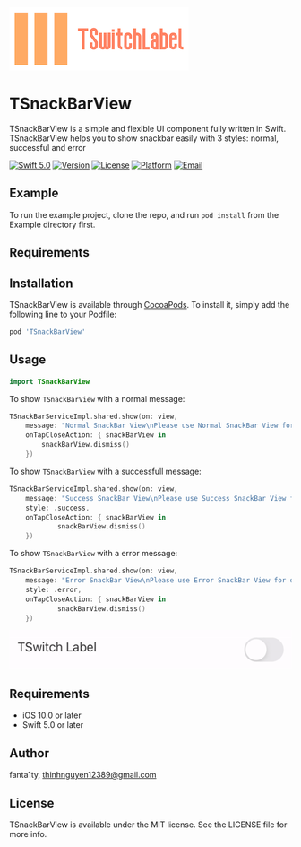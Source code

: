 ![LOGO](https://github.com/fanta1ty/TSwitchLabel/blob/master/ScreenShot/Logo.png)

# TSnackBarView

TSnackBarView is a simple and flexible UI component fully written in Swift. 
TSnackBarView helps you to show snackbar easily with 3 styles: normal, successful and error

[![Swift 5.0](https://img.shields.io/badge/Swift-5.0-brightgreen)](https://developer.apple.com/swift/)
[![Version](https://img.shields.io/cocoapods/v/TSnackBarView.svg?style=flat)](https://cocoapods.org/pods/TSnackBarView)
[![License](https://img.shields.io/cocoapods/l/TSnackBarView.svg?style=flat)](https://cocoapods.org/pods/TSnackBarView)
[![Platform](https://img.shields.io/cocoapods/p/TSnackBarView.svg?style=flat)](https://cocoapods.org/pods/TSnackBarView)
[![Email](https://img.shields.io/badge/contact-@thinhnguyen12389@gmail.com-blue)](thinhnguyen12389@gmail.com)

## Example

To run the example project, clone the repo, and run `pod install` from the Example directory first.

## Requirements

## Installation

TSnackBarView is available through [CocoaPods](https://cocoapods.org). To install
it, simply add the following line to your Podfile:

```ruby
pod 'TSnackBarView'
```

## Usage
```swift
import TSnackBarView
```

To show ``TSnackBarView`` with a normal message:
```swift
TSnackBarServiceImpl.shared.show(on: view,
    message: "Normal SnackBar View\nPlease use Normal SnackBar View for displaying normal text message.",
    onTapCloseAction: { snackBarView in
        snackBarView.dismiss()
    })
```

To show ``TSnackBarView`` with a successfull message:
```swift
TSnackBarServiceImpl.shared.show(on: view,
    message: "Success SnackBar View\nPlease use Success SnackBar View for displaying success text message.",
    style: .success,
    onTapCloseAction: { snackBarView in
            snackBarView.dismiss()
    })
```

To show ``TSnackBarView`` with a error message:
```swift
TSnackBarServiceImpl.shared.show(on: view,
    message: "Error SnackBar View\nPlease use Error SnackBar View for displaying error text message.",
    style: .error,
    onTapCloseAction: { snackBarView in
            snackBarView.dismiss()
    })
```

![alt text](https://github.com/fanta1ty/TSwitchLabel/blob/master/ScreenShot/Screen%20Shot.gif)

## Requirements
- iOS 10.0 or later
- Swift 5.0 or later

## Author

fanta1ty, thinhnguyen12389@gmail.com

## License

TSnackBarView is available under the MIT license. See the LICENSE file for more info.
